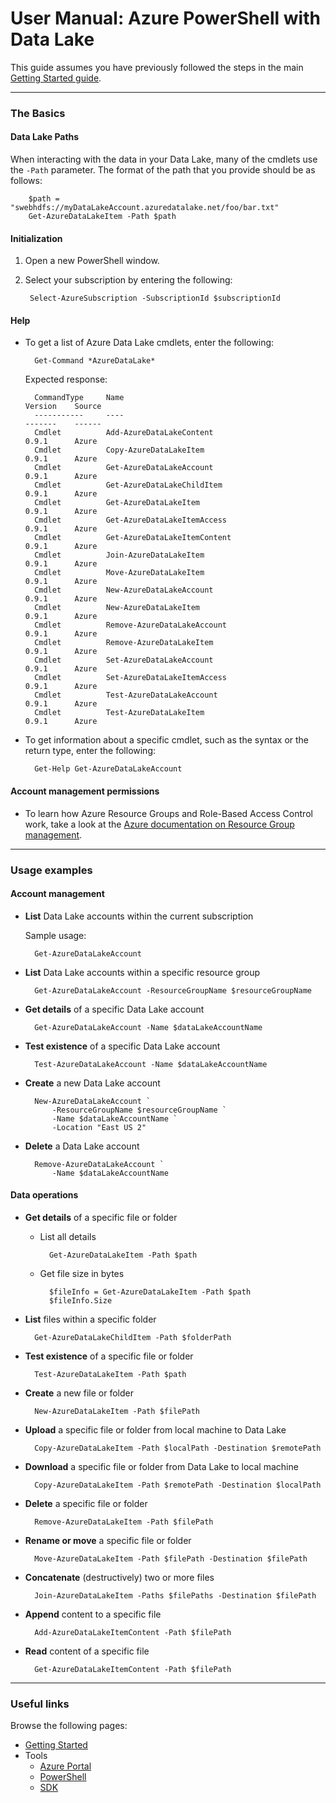 # User Manual: Azure PowerShell with Data Lake

This guide assumes you have previously followed the steps in the main [Getting Started guide](../GettingStarted.md).

------------

### The Basics

#### Data Lake Paths

When interacting with the data in your Data Lake, many of the cmdlets use the ``-Path`` parameter. The format of the path that you provide should be as follows:

        $path = "swebhdfs://myDataLakeAccount.azuredatalake.net/foo/bar.txt"
        Get-AzureDataLakeItem -Path $path

#### Initialization
1. Open a new PowerShell window.
1. Select your subscription by entering the following:

        Select-AzureSubscription -SubscriptionId $subscriptionId

#### Help

* To get a list of Azure Data Lake cmdlets, enter the following:

        Get-Command *AzureDataLake*

    Expected response:

        CommandType     Name                                               Version    Source
        -----------     ----                                               -------    ------
        Cmdlet          Add-AzureDataLakeContent                           0.9.1      Azure
        Cmdlet          Copy-AzureDataLakeItem                             0.9.1      Azure
        Cmdlet          Get-AzureDataLakeAccount                           0.9.1      Azure
        Cmdlet          Get-AzureDataLakeChildItem                         0.9.1      Azure
        Cmdlet          Get-AzureDataLakeItem                              0.9.1      Azure
        Cmdlet          Get-AzureDataLakeItemAccess                        0.9.1      Azure
        Cmdlet          Get-AzureDataLakeItemContent                       0.9.1      Azure
        Cmdlet          Join-AzureDataLakeItem                             0.9.1      Azure
        Cmdlet          Move-AzureDataLakeItem                             0.9.1      Azure
        Cmdlet          New-AzureDataLakeAccount                           0.9.1      Azure
        Cmdlet          New-AzureDataLakeItem                              0.9.1      Azure
        Cmdlet          Remove-AzureDataLakeAccount                        0.9.1      Azure
        Cmdlet          Remove-AzureDataLakeItem                           0.9.1      Azure
        Cmdlet          Set-AzureDataLakeAccount                           0.9.1      Azure
        Cmdlet          Set-AzureDataLakeItemAccess                        0.9.1      Azure
        Cmdlet          Test-AzureDataLakeAccount                          0.9.1      Azure
        Cmdlet          Test-AzureDataLakeItem                             0.9.1      Azure

* To get information about a specific cmdlet, such as the syntax or the return type, enter the following:
    
        Get-Help Get-AzureDataLakeAccount

#### Account management permissions

* To learn how Azure Resource Groups and Role-Based Access Control work, take a look at the [Azure documentation on Resource Group management](https://azure.microsoft.com/en-us/documentation/articles/resource-group-rbac/).

------------

### Usage examples

#### Account management

* **List** Data Lake accounts within the current subscription

    Sample usage:
    
        Get-AzureDataLakeAccount
    
* **List** Data Lake accounts within a specific resource group
    
        Get-AzureDataLakeAccount -ResourceGroupName $resourceGroupName
    
* **Get details** of a specific Data Lake account
    
        Get-AzureDataLakeAccount -Name $dataLakeAccountName

* **Test existence** of a specific Data Lake account

        Test-AzureDataLakeAccount -Name $dataLakeAccountName

* **Create** a new Data Lake account

        New-AzureDataLakeAccount `
            -ResourceGroupName $resourceGroupName `
            -Name $dataLakeAccountName `
            -Location "East US 2"
        
* **Delete** a Data Lake account

        Remove-AzureDataLakeAccount `
            -Name $dataLakeAccountName
        

#### Data operations

* **Get details** of a specific file or folder

    * List all details

            Get-AzureDataLakeItem -Path $path

    * Get file size in bytes
            
            $fileInfo = Get-AzureDataLakeItem -Path $path
            $fileInfo.Size

* **List** files within a specific folder

        Get-AzureDataLakeChildItem -Path $folderPath

* **Test existence** of a specific file or folder

        Test-AzureDataLakeItem -Path $path

* **Create** a new file or folder

        New-AzureDataLakeItem -Path $filePath

* **Upload** a specific file or folder from local machine to Data Lake

        Copy-AzureDataLakeItem -Path $localPath -Destination $remotePath

* **Download** a specific file or folder from Data Lake to local machine

        Copy-AzureDataLakeItem -Path $remotePath -Destination $localPath

* **Delete** a specific file or folder

        Remove-AzureDataLakeItem -Path $filePath

* **Rename or move** a specific file or folder

        Move-AzureDataLakeItem -Path $filePath -Destination $filePath

* **Concatenate** (destructively) two or more files

        Join-AzureDataLakeItem -Paths $filePaths -Destination $filePath

* **Append** content to a specific file

        Add-AzureDataLakeItemContent -Path $filePath

* **Read** content of a specific file

        Get-AzureDataLakeItemContent -Path $filePath

------------

### Useful links

Browse the following pages:

* [Getting Started](../GettingStarted.md)
* Tools
    * [Azure Portal](../AzurePortal/FirstSteps.md)
    * [PowerShell](../PowerShell/FirstSteps.md)
    * [SDK](../SDK/FirstSteps.md)

